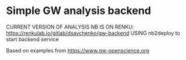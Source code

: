 Simple GW analysis backend
====

CURRENT VERSION OF ANALYSIS NB IS ON RENKU: https://renkulab.io/gitlab/dsavchenko/gw-backend
USING nb2deploy to start backend service

Based on examples from https://www.gw-openscience.org
